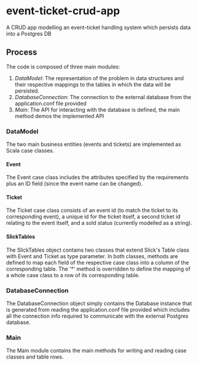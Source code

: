 # event-ticket-crud-app
A CRUD app modelling an event-ticket handling system which persists data into a Postgres DB

## Process

The code is composed of three main modules: 

1. _DataModel_: The representation of the problem in data structures and their respective mappings to the tables in which the data will be persisted. 
2. _DatabaseConnection_: The connection to the external database from the application.conf file provided 
3. _Main_: The API for interacting with the database is defined, the main method demos the implemented API

### DataModel

The two main business entities (events and tickets) are implemented as Scala case classes. 

#### Event
The Event case class includes the attributes specified 
by the requirements plus an ID field (since the event name can be changed). 

#### Ticket 
The Ticket case class consists of an event id (to match the ticket to its corresponding event), a unique id for the ticket itself, 
a second ticket id relating to the event itself, and a sold status (currently modelled as a string).

#### SlickTables
The SlickTables object contains two classes that extend Slick's Table class with Event and Ticket as type parameter.
In both classes, methods are defined to map each field of the respective case class into a column of the corresponding table. 
The '*' method is overridden to define the mapping of a whole case class to a row of its corresponding table. 

### DatabaseConnection
The DatabaseConnection object simply contains the Database instance that is generated from reading the application.conf file provided which includes all the
connection info required to communicate with the external Postgres database.

### Main
The Main module contains the main methods for writing and reading case classes and table rows. 
